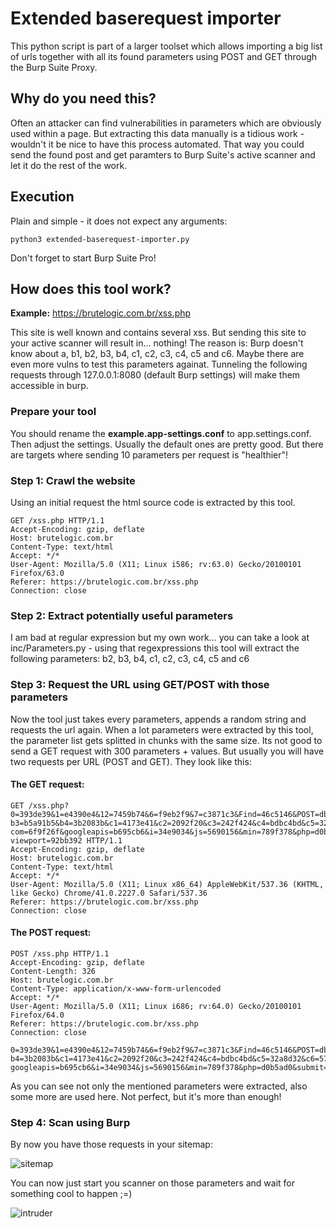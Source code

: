 # Extended baserequest importer

This python script is part of a larger toolset which allows importing a big list of urls together with all its found 
parameters using POST and GET through the Burp Suite Proxy.

## Why do you need this?

Often an attacker can find vulnerabilities in parameters which are obviously used within a page. But extracting this data
manually is a tidious work - wouldn't it be nice to have this process automated. That way you could send the found post
and get paramters to Burp Suite's active scanner and let it do the rest of the work.

## Execution

Plain and simple - it does not expect any arguments:

```
python3 extended-baserequest-importer.py
```

Don't forget to start Burp Suite Pro!

## How does this tool work?

__Example:__ https://brutelogic.com.br/xss.php

This site is well known and contains several xss. But sending this site to your active scanner will result in... nothing! 
The reason is: Burp doesn't know about a, b1, b2, b3, b4, c1, c2, c3, c4, c5 and c6. Maybe there are even more vulns to test
this parameters againat. Tunneling the following requests through 127.0.0.1:8080 (default Burp settings) will make them 
accessible in burp.

### Prepare your tool

You should rename the __example.app-settings.conf__ to app.settings.conf. Then adjust the settings. Usually the default 
ones are pretty good. But there are targets where sending 10 parameters per request is "healthier"!

### Step 1: Crawl the website

Using an initial request the html source code is extracted by this tool.


```
GET /xss.php HTTP/1.1
Accept-Encoding: gzip, deflate
Host: brutelogic.com.br
Content-Type: text/html
Accept: */*
User-Agent: Mozilla/5.0 (X11; Linux i586; rv:63.0) Gecko/20100101 Firefox/63.0
Referer: https://brutelogic.com.br/xss.php
Connection: close
```

### Step 2: Extract potentially useful parameters

I am bad at regular expression but my own work... you can take a look at inc/Parameters.py - using that regexpressions
this tool will extract the following parameters: b2, b3, b4, c1, c2, c3, c4, c5 and c6

### Step 3: Request the URL using GET/POST with those parameters

Now the tool just takes every parameters, appends a random string and requests the url again. When a lot parameters were 
extracted by this tool, the parameter list gets splitted in chunks with the same size. Its not good to send a GET request 
with 300 parameters + values. But usually you will have two requests per URL (POST and GET). They look like this:

#### The GET request:

```
GET /xss.php?0=393de39&1=e4390e4&12=7459b74&6=f9eb2f9&7=c3871c3&Find=46c5146&POST=dbfb5db&b1=cc50acc&b2=697b869&
b3=b5a91b5&b4=3b2083b&c1=4173e41&c2=2092f20&c3=242f424&c4=bdbc4bd&c5=32a8d32&c6=575e557&cloudflare=424fd42&
com=6f9f26f&googleapis=b695cb6&i=34e9034&js=5690156&min=789f378&php=d0b5ad0&submit=4298242&text=a238ca2&
viewport=92bb392 HTTP/1.1
Accept-Encoding: gzip, deflate
Host: brutelogic.com.br
Content-Type: text/html
Accept: */*
User-Agent: Mozilla/5.0 (X11; Linux x86_64) AppleWebKit/537.36 (KHTML, like Gecko) Chrome/41.0.2227.0 Safari/537.36
Referer: https://brutelogic.com.br/xss.php
Connection: close
```

#### The POST request:

```
POST /xss.php HTTP/1.1
Accept-Encoding: gzip, deflate
Content-Length: 326
Host: brutelogic.com.br
Content-Type: application/x-www-form-urlencoded
Accept: */*
User-Agent: Mozilla/5.0 (X11; Linux i686; rv:64.0) Gecko/20100101 Firefox/64.0
Referer: https://brutelogic.com.br/xss.php
Connection: close

0=393de39&1=e4390e4&12=7459b74&6=f9eb2f9&7=c3871c3&Find=46c5146&POST=dbfb5db&b1=cc50acc&b2=697b869&b3=b5a91b5&
b4=3b2083b&c1=4173e41&c2=2092f20&c3=242f424&c4=bdbc4bd&c5=32a8d32&c6=575e557&cloudflare=424fd42&com=6f9f26f&
googleapis=b695cb6&i=34e9034&js=5690156&min=789f378&php=d0b5ad0&submit=4298242&text=a238ca2&viewport=92bb392
```

As you can see not only the mentioned parameters were extracted, also some more are used here. Not perfect, but it's more
than enough!

### Step 4: Scan using Burp

By now you have those requests in your sitemap:

![sitemap](https://i.imgur.com/qBAWRlH.png)

You can now just start you scanner on those parameters and wait for something cool to happen ;=)

![intruder](https://i.imgur.com/B14o6lK.png)

